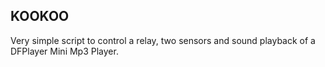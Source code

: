 ## KOOKOO
Very simple script to control a relay, two sensors and sound playback of a DFPlayer Mini Mp3 Player.
